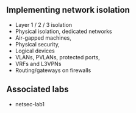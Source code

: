 ## Implementing network isolation

- Layer 1 / 2 / 3 isolation
- Physical isolation, dedicated networks
- Air-gapped machines,
- Physical security, 
- Logical devices
- VLANs, PVLANs, protected ports,
- VRFs and L3VPNs
- Routing/gateways on firewalls

## Associated labs

- netsec-lab1
